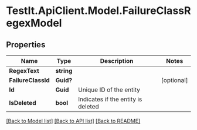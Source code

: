 # TestIt.ApiClient.Model.FailureClassRegexModel

## Properties

Name | Type | Description | Notes
------------ | ------------- | ------------- | -------------
**RegexText** | **string** |  | 
**FailureClassId** | **Guid?** |  | [optional] 
**Id** | **Guid** | Unique ID of the entity | 
**IsDeleted** | **bool** | Indicates if the entity is deleted | 

[[Back to Model list]](../README.md#documentation-for-models) [[Back to API list]](../README.md#documentation-for-api-endpoints) [[Back to README]](../README.md)

